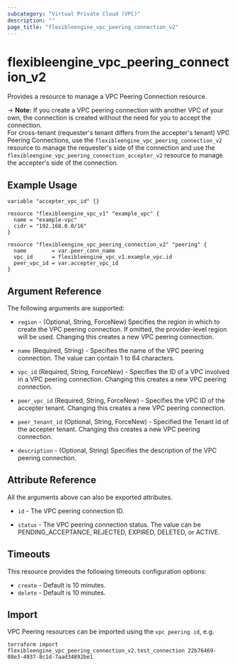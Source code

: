```yaml
---
subcategory: "Virtual Private Cloud (VPC)"
description: ""
page_title: "flexibleengine_vpc_peering_connection_v2"
---
```


# flexibleengine_vpc_peering_connection_v2

Provides a resource to manage a VPC Peering Connection resource.

-> **Note:** If you create a VPC peering connection with another VPC of your own, the connection is created without
  the need for you to accept the connection.  
  For cross-tenant (requester's tenant differs from the accepter's tenant) VPC Peering Connections,
  use the `flexibleengine_vpc_peering_connection_v2` resource to manage the requester's side of the connection and
  use the `flexibleengine_vpc_peering_connection_accepter_v2` resource to manage the accepter's side of the connection.

## Example Usage

```hcl
variable "accepter_vpc_id" {}

resource "flexibleengine_vpc_v1" "example_vpc" {
  name = "example-vpc"
  cidr = "192.168.0.0/16"
}

resource "flexibleengine_vpc_peering_connection_v2" "peering" {
  name        = var.peer_conn_name
  vpc_id      = flexibleengine_vpc_v1.example_vpc.id
  peer_vpc_id = var.accepter_vpc_id
}
```

## Argument Reference

The following arguments are supported:

* `region` - (Optional, String, ForceNew) Specifies the region in which to create the VPC peering connection.
  If omitted, the provider-level region will be used. Changing this creates a new VPC peering connection.

* `name` (Required, String) - Specifies the name of the VPC peering connection. The value can contain 1 to 64 characters.

* `vpc_id` (Required, String, ForceNew) - Specifies the ID of a VPC involved in a VPC peering connection.
  Changing this creates a new VPC peering connection.

* `peer_vpc_id` (Required, String, ForceNew) - Specifies the VPC ID of the accepter tenant.
  Changing this creates a new VPC peering connection.

* `peer_tenant_id` (Optional, String, ForceNew) - Specified the Tenant Id of the accepter tenant.
  Changing this creates a new VPC peering connection.

* `description` - (Optional, String) Specifies the description of the VPC peering connection.

## Attribute Reference

All the arguments above can also be exported attributes.

* `id` - The VPC peering connection ID.

* `status` - The VPC peering connection status. The value can be PENDING_ACCEPTANCE, REJECTED, EXPIRED, DELETED, or ACTIVE.

## Timeouts

This resource provides the following timeouts configuration options:

* `create` - Default is 10 minutes.
* `delete` - Default is 10 minutes.

## Import

VPC Peering resources can be imported using the `vpc peering id`, e.g.

```shell
terraform import flexibleengine_vpc_peering_connection_v2.test_connection 22b76469-08e3-4937-8c1d-7aad34892be1
```
